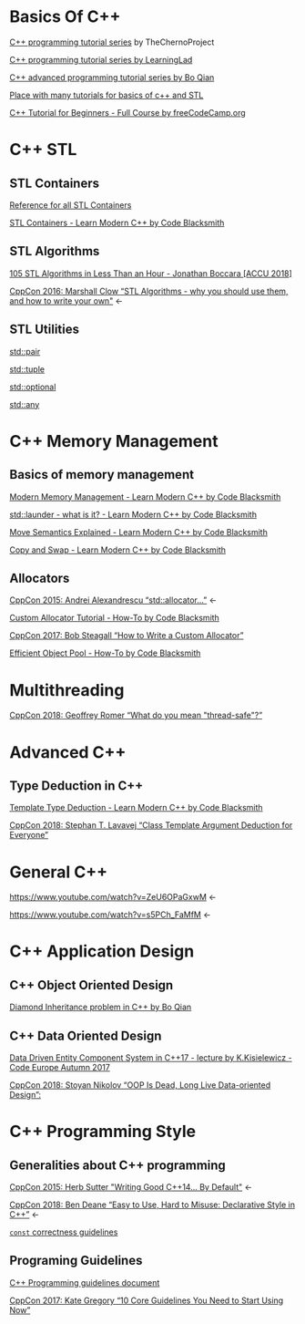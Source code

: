 # Basics Of C++ #
[C++ programming tutorial series](https://www.youtube.com/watch?v=18c3MTX0PK0&list=PLlrATfBNZ98dudnM48yfGUldqGD0S4FFb)
by TheChernoProject

[C++ programming tutorial series by LearningLad](https://www.youtube.com/watch?v=SQHREey_Yuc&list=PLfVsf4Bjg79Cu5MYkyJ-u4SyQmMhFeC1C)

[C++ advanced programming tutorial series by Bo Qian](https://www.youtube.com/playlist?list=PLE28375D4AC946CC3)

[Place with many tutorials for basics of c++ and STL](https://www.learncpp.com/)

[C++ Tutorial for Beginners - Full Course by freeCodeCamp.org](https://www.youtube.com/watch?v=vLnPwxZdW4Y)

# C++ STL

## STL Containers

[Reference for all STL Containers](https://en.cppreference.com/w/cpp/container)

[STL Containers - Learn Modern C++ by Code Blacksmith](https://www.youtube.com/watch?v=fuI7UQ8dg1Q)

## STL Algorithms

[105 STL Algorithms in Less Than an Hour - Jonathan Boccara [ACCU 2018]](https://www.youtube.com/watch?v=bXkWuUe9V2I)

[CppCon 2016: Marshall Clow “STL Algorithms - why you should use them, and how to write your own"](https://www.youtube.com/watch?v=h4Jl1fk3MkQ)
<-

## STL Utilities

[std::pair](https://en.cppreference.com/w/cpp/utility/pair)

[std::tuple](https://en.cppreference.com/w/cpp/utility/tuple)

[std::optional](https://en.cppreference.com/w/cpp/utility/optional)

[std::any](https://en.cppreference.com/w/cpp/utility/any)


# C++ Memory Management 

## Basics of memory management

[Modern Memory Management - Learn Modern C++ by Code Blacksmith](https://www.youtube.com/watch?v=vvgKqoKa8Mg)

[std::launder - what is it? - Learn Modern C++ by Code Blacksmith](https://www.youtube.com/watch?v=BneDZVf1EMw)

[Move Semantics Explained - Learn Modern C++ by Code Blacksmith](https://www.youtube.com/watch?v=ruHw7E71zBw)

[Copy and Swap - Learn Modern C++ by Code Blacksmith](https://www.youtube.com/watch?v=10wKJgrjN9M)

## Allocators

[CppCon 2015: Andrei Alexandrescu “std::allocator...”](https://www.youtube.com/watch?v=LIb3L4vKZ7U)
<-

[Custom Allocator Tutorial - How-To by Code Blacksmith](https://www.youtube.com/watch?v=pP15kDeXJU0)

[CppCon 2017: Bob Steagall “How to Write a Custom Allocator”](https://www.youtube.com/watch?v=kSWfushlvB8)

[Efficient Object Pool - How-To by Code Blacksmith](https://www.youtube.com/watch?v=37VhkrOiE8M)

# Multithreading

[CppCon 2018: Geoffrey Romer “What do you mean "thread-safe"?”](https://www.youtube.com/watch?v=s5PCh_FaMfM)

# Advanced C++

## Type Deduction in C++

[Template Type Deduction - Learn Modern C++ by Code Blacksmith](https://youtu.be/ps4G4L5V7WA)

[CppCon 2018: Stephan T. Lavavej “Class Template Argument Deduction for Everyone”](https://www.youtube.com/watch?v=-H-ut6j1BYU)

# General C++

https://www.youtube.com/watch?v=ZeU6OPaGxwM <-

https://www.youtube.com/watch?v=s5PCh_FaMfM <-

# C++ Application Design

## C++ Object Oriented Design

[Diamond Inheritance problem in C++ by Bo Qian](https://www.youtube.com/watch?v=7APovvvftQs)

## C++ Data Oriented Design 

[Data Driven Entity Component System in C++17 - lecture by K.Kisielewicz - Code Europe Autumn 2017](https://www.youtube.com/watch?v=tONOW7Luln8)

[CppCon 2018: Stoyan Nikolov “OOP Is Dead, Long Live Data-oriented Design”:](https://www.youtube.com/watch?v=yy8jQgmhbAU)

# C++ Programming Style

## Generalities about C++ programming

[CppCon 2015: Herb Sutter "Writing Good C++14... By Default"](https://www.youtube.com/watch?v=hEx5DNLWGgA) 
<-

[CppCon 2018: Ben Deane “Easy to Use, Hard to Misuse: Declarative Style in C++”](https://www.youtube.com/watch?v=I52uPJSoAT4) 
<-

[`const` correctness guidelines](https://isocpp.org/wiki/faq/const-correctness)

## Programing Guidelines

[C++ Programming guidelines document](http://isocpp.github.io/CppCoreGuidelines/CppCoreGuidelines)

[CppCon 2017: Kate Gregory “10 Core Guidelines You Need to Start Using Now”](https://www.youtube.com/watch?time_continue=498&v=XkDEzfpdcSg)
